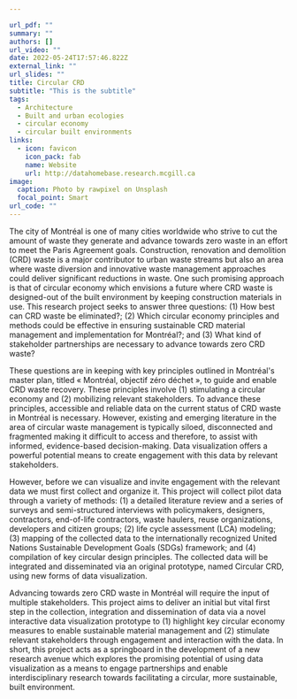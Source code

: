 ```yaml
---

url_pdf: ""
summary: ""
authors: []
url_video: ""
date: 2022-05-24T17:57:46.822Z
external_link: ""
url_slides: ""
title: Circular CRD
subtitle: "This is the subtitle"
tags:
  - Architecture
  - Built and urban ecologies
  - circular economy 
  - circular built environments 
links:
  - icon: favicon
    icon_pack: fab
    name: Website
    url: http://datahomebase.research.mcgill.ca
image:
  caption: Photo by rawpixel on Unsplash
  focal_point: Smart
url_code: ""
---
```

The city of Montréal is one of many cities worldwide who strive to cut the amount of waste they generate and advance towards zero waste in an effort to meet the Paris Agreement goals. Construction, renovation and demolition (CRD) waste is a major contributor to urban waste streams but also an area where waste diversion and innovative waste management approaches could deliver significant reductions in waste. One such promising approach is that of circular economy which envisions a future where CRD waste is designed-out of the built environment by keeping construction materials in use. This research project seeks to answer three questions: (1) How best can CRD waste be eliminated?; (2) Which circular economy principles and methods could be effective in ensuring sustainable CRD material management and implementation for Montréal?; and (3) What kind of stakeholder partnerships are necessary to advance towards zero CRD waste? 

These questions are in keeping with key principles outlined in Montréal's master plan, titled « Montréal, objectif zéro déchet », to guide and enable CRD waste recovery. These principles involve (1) stimulating a circular economy and (2) mobilizing relevant stakeholders. To advance these principles, accessible and reliable data on the current status of CRD waste in Montréal is necessary. However, existing and emerging literature in the area of circular waste management is typically siloed, disconnected and fragmented making it difficult to access and therefore, to assist with informed, evidence-based decision-making. Data visualization offers a powerful potential means to create engagement with this data by relevant stakeholders. 

However, before we can visualize and invite engagement with the relevant data we must first collect and organize it. This project will collect pilot data through a variety of methods: (1) a detailed literature review and a series of surveys and semi-structured interviews with policymakers, designers, contractors, end-of-life contractors, waste haulers, reuse organizations, developers and citizen groups; (2) life cycle assessment (LCA) modeling; (3) mapping of the collected data to the internationally recognized United Nations Sustainable Development Goals (SDGs) framework; and (4) compilation of key circular design principles. The collected data will be integrated and disseminated via an original prototype, named Circular CRD, using new forms of data visualization. 

Advancing towards zero CRD waste in Montréal will require the input of multiple stakeholders. This project aims to deliver an initial but vital first step in the collection, integration and dissemination of data via a novel interactive data visualization prototype to (1) highlight key circular economy measures to enable sustainable material management and (2) stimulate relevant stakeholders through engagement and interaction with the data. In short, this project acts as a springboard in the development of a new research avenue which explores the promising potential of using data visualization as a means to engage partnerships and enable interdisciplinary research towards facilitating a circular, more sustainable, built environment.
